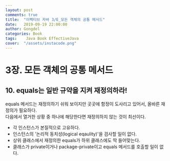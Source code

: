 ```yaml
---
layout: post
comments: true
title:  "이펙티브 자바 3/E_모든 객체의 공통 메서드"
date:   2019-09-19 22:00:00
author: Gongdel
categories: Book
tags:	 Java Book EffectiveJava
cover:  "/assets/instacode.png"
---
```

# 3장. 모든 객체의 공통 메서드
## 10. equals는 일반 규약을 지켜 재정의하라!
equals 메서드는 재정의하기 쉬워 보이지만 곳곳에 함정이 도사리고 있어서, 올바른 재정의가 필요하다.  
다음에서 열거한 상황 중 하나에 해당한다면 재정의하지 않는 것이 최선이다.
+ 각 인스턴스가 본질적으로 고유하다.
+ 인스턴스의 '논리적 동치성(logical eqaulity)'을 검사할 일이 없다.
+ 상위 클래스에서 재정의한 equals가 하위 클래스에도 딱 들어맞는다.
+ 클래스가 private이거나 package-private이고 equals 메서드를 호출할 일이 없다.
